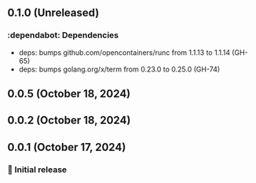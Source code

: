 ## 0.1.0 (Unreleased)

### :dependabot: **Dependencies**

* deps: bumps github.com/opencontainers/runc from 1.1.13 to 1.1.14 (GH-65)
* deps: bumps golang.org/x/term from 0.23.0 to 0.25.0 (GH-74)

## 0.0.5 (October 18, 2024)
## 0.0.2 (October 18, 2024)

## 0.0.1 (October 17, 2024)

### :rocket: Initial release
